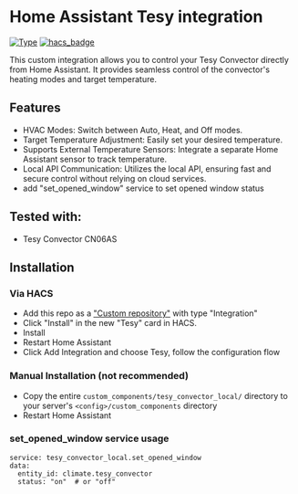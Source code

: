 # Home Assistant Tesy integration
[![Type](https://img.shields.io/badge/Type-Custom_Component-orange.svg)](https://github.com/TheByteStuff/RemoteSyslog_Service)
[![hacs_badge](https://img.shields.io/badge/HACS-Custom-orange.svg)](https://github.com/custom-components/hacs)

This custom integration allows you to control your Tesy Convector directly from Home Assistant. It provides seamless control of the convector's heating modes and target temperature.
## Features
- HVAC Modes: Switch between Auto, Heat, and Off modes.
- Target Temperature Adjustment: Easily set your desired temperature.
- Supports External Temperature Sensors: Integrate a separate Home Assistant sensor to track temperature.
- Local API Communication: Utilizes the local API, ensuring fast and secure control without relying on cloud services.
- add "set_opened_window" service to set opened window status

## Tested with:
- Tesy Convector CN06AS

## Installation

### Via HACS
* Add this repo as a ["Custom repository"](https://hacs.xyz/docs/faq/custom_repositories/) with type "Integration"
* Click "Install" in the new "Tesy" card in HACS.
* Install
* Restart Home Assistant
* Click Add Integration and choose Tesy, follow the configuration flow

### Manual Installation (not recommended)
* Copy the entire `custom_components/tesy_convector_local/` directory to your server's `<config>/custom_components` directory
* Restart Home Assistant

### set_opened_window service usage
    service: tesy_convector_local.set_opened_window
    data:
      entity_id: climate.tesy_convector
      status: "on"  # or "off"